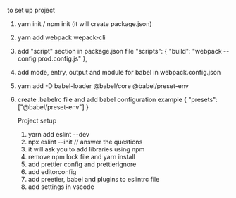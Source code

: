 to set up project

1. yarn init / npm init (it will create package.json)
2. yarn add webpack wepack-cli
3. add "script" section in package.json file
   "scripts": {
   "build": "webpack --config prod.config.js"
   },
4. add mode, entry, output and module for babel in webpack.config.json
5. yarn add -D babel-loader @babel/core @babel/preset-env
6. create .babelrc file and add babel configuration
   example
   {
   "presets": ["@babel/preset-env"]
   }


   Project setup

    1. yarn add eslint --dev
    2. npx eslint --init // answer the questions
    3. it will ask you to add libraries using npm
    4. remove npm lock file and yarn install
    5. add prettier config and prettierignore
    6. add editorconfig
    7. add preetier, babel and plugins to eslintrc file
    8. add settings in vscode
 


